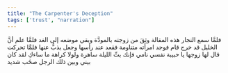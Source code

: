 ```yaml
---
title: "The Carpenter's Deception"
tags: ['trust', "narration"]
---
```


 فلمَّا سمع النجار هذه المقالة وثِقَ من زوجته بالمودَّة وبقي موضعه إلى الغد فلمَّا علم أنَّ الخليل قد خرج قام فوجد امرأته متناومة فقعد عند رأسها وجعل يذبُّ عنها فلمَّا تحركت قال لها زوجها يا حبيبة نفسي نامي فإنك بتِّ الليلة ساهرة ولولا كراهة ما ساءكِ لقد كان بيني وبين ذلك الرجل صخَب شديد
